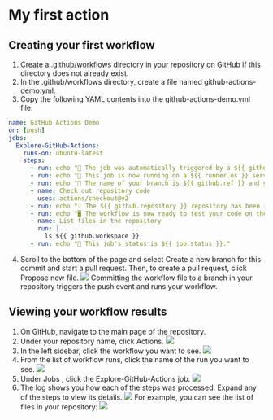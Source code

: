 # My first action
## Creating your first workflow
1. Create a .github/workflows directory in your repository on GitHub if this directory does not already exist.
2. In the .github/workflows directory, create a file named github-actions-demo.yml.
3. Copy the following YAML contents into the github-actions-demo.yml file:
```YAML
name: GitHub Actions Demo
on: [push]
jobs:
  Explore-GitHub-Actions:
    runs-on: ubuntu-latest
    steps:
      - run: echo "🎉 The job was automatically triggered by a ${{ github.event_name }} event."
      - run: echo "🐧 This job is now running on a ${{ runner.os }} server hosted by GitHub!"
      - run: echo "🔎 The name of your branch is ${{ github.ref }} and your repository is ${{ github.repository }}."
      - name: Check out repository code
        uses: actions/checkout@v2
      - run: echo "💡 The ${{ github.repository }} repository has been cloned to the runner."
      - run: echo "🖥️ The workflow is now ready to test your code on the runner."
      - name: List files in the repository
        run: |
          ls ${{ github.workspace }}
      - run: echo "🍏 This job's status is ${{ job.status }}."
```
4. Scroll to the bottom of the page and select Create a new branch for this commit and start a pull request. Then, to create a pull request, click Propose new file.
![](https://docs.github.com/assets/images/help/repository/actions-quickstart-commit-new-file.png)
Committing the workflow file to a branch in your repository triggers the push event and runs your workflow.
## Viewing your workflow results
1. On GitHub, navigate to the main page of the repository.
2. Under your repository name, click Actions.
![](https://docs.github.com/assets/images/help/repository/actions-tab.png)
3. In the left sidebar, click the workflow you want to see.
![](https://docs.github.com/assets/images/help/repository/actions-quickstart-workflow-sidebar.png)
4. From the list of workflow runs, click the name of the run you want to see.
![](https://docs.github.com/assets/images/help/repository/actions-quickstart-run-name.png)
5. Under Jobs , click the Explore-GitHub-Actions job.
![](https://docs.github.com/assets/images/help/repository/actions-quickstart-job.png)
6. The log shows you how each of the steps was processed. Expand any of the steps to view its details.
![](https://docs.github.com/assets/images/help/repository/actions-quickstart-logs.png)
For example, you can see the list of files in your repository:
![](https://docs.github.com/assets/images/help/repository/actions-quickstart-log-detail.png)

